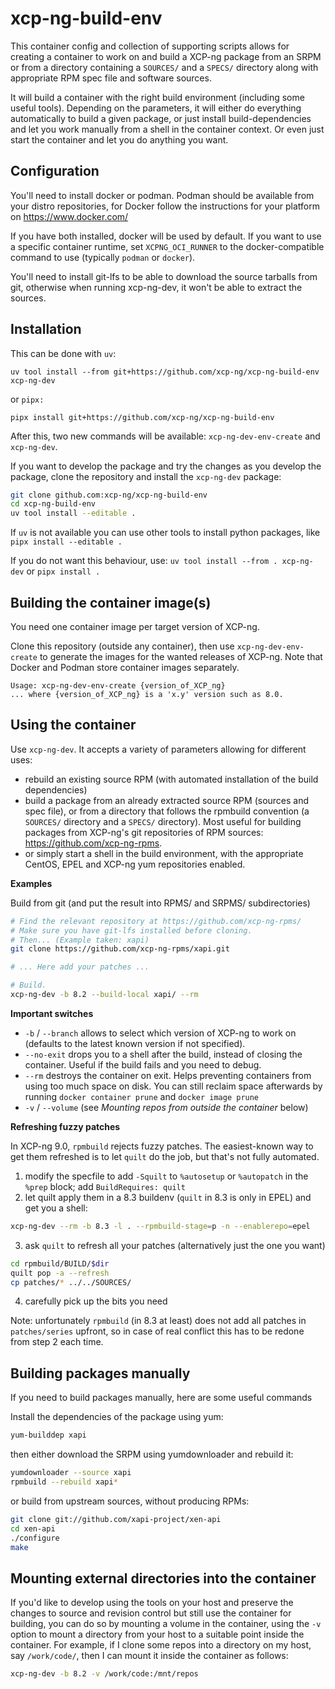 # xcp-ng-build-env

This container config and collection of supporting scripts allows for
creating a container to work on and build a XCP-ng package from an
SRPM or from a directory containing a `SOURCES/` and a `SPECS/`
directory along with appropriate RPM spec file and software sources.

It will build a container with the right build environment (including some
useful tools).
Depending on the parameters, it will either do everything automatically to build a
given package, or just install build-dependencies and let you work manually from a shell
in the container context. Or even just start the container and let you do anything you
want.

## Configuration

You'll need to install docker or podman. Podman should be available
from your distro repositories, for Docker follow the instructions for
your platform on https://www.docker.com/

If you have both installed, docker will be used by default.  If you
want to use a specific container runtime, set `XCPNG_OCI_RUNNER` to
the docker-compatible command to use (typically `podman` or `docker`).

You'll need to install git-lfs to be able to download the source tarballs from
git, otherwise when running xcp-ng-dev, it won't be able to extract the sources.

## Installation

This can be done with `uv`:
```
uv tool install --from git+https://github.com/xcp-ng/xcp-ng-build-env xcp-ng-dev
```
or `pipx:`
```
pipx install git+https://github.com/xcp-ng/xcp-ng-build-env
```

After this, two new commands will be available: `xcp-ng-dev-env-create` and
`xcp-ng-dev`.

If you want to develop the package and try the changes as you develop the
package, clone the repository and install the `xcp-ng-dev` package:

```bash
git clone github.com:xcp-ng/xcp-ng-build-env
cd xcp-ng-build-env
uv tool install --editable .
```

If `uv` is not available you can use other tools to install python packages,
like `pipx install --editable .`

If you do not want this behaviour, use: `uv tool install --from . xcp-ng-dev`
or `pipx install .`

## Building the container image(s)

You need one container image per target version of XCP-ng.

Clone this repository (outside any container), then use `xcp-ng-dev-env-create` to
generate the images for the wanted releases of XCP-ng.
Note that Docker and Podman store container images separately.

```
Usage: xcp-ng-dev-env-create {version_of_XCP_ng}
... where {version_of_XCP_ng} is a 'x.y' version such as 8.0.
```

## Using the container

Use `xcp-ng-dev`. It accepts a variety of parameters allowing for different uses:
* rebuild an existing source RPM (with automated installation of the build dependencies)
* build a package from an already extracted source RPM (sources and spec file), or from a directory that follows the rpmbuild convention (a `SOURCES/` directory and a `SPECS/` directory). Most useful for building packages from XCP-ng's git repositories of RPM sources: https://github.com/xcp-ng-rpms.
* or simply start a shell in the build environment, with the appropriate CentOS, EPEL and XCP-ng yum repositories enabled.

**Examples**

Build from git (and put the result into RPMS/ and SRPMS/ subdirectories)
```sh
# Find the relevant repository at https://github.com/xcp-ng-rpms/
# Make sure you have git-lfs installed before cloning.
# Then... (Example taken: xapi)
git clone https://github.com/xcp-ng-rpms/xapi.git

# ... Here add your patches ...

# Build.
xcp-ng-dev -b 8.2 --build-local xapi/ --rm
```

**Important switches**

* `-b` / `--branch` allows to select which version of XCP-ng to work on (defaults to the latest known version if not specified).
* `--no-exit` drops you to a shell after the build, instead of closing the container. Useful if the build fails and you need to debug.
* `--rm` destroys the container on exit. Helps preventing containers from using too much space on disk. You can still reclaim space afterwards by running `docker container prune` and `docker image prune`
* `-v` / `--volume` (see *Mounting repos from outside the container* below)

**Refreshing fuzzy patches**

In XCP-ng 9.0, `rpmbuild` rejects fuzzy patches.  The easiest-known
way to get them refreshed is to let `quilt` do the job, but that's not
fully automated.

1. modify the specfile to add `-Squilt` to `%autosetup` or
   `%autopatch` in the `%prep` block; add `BuildRequires: quilt`
2. let quilt apply them in a 8.3 buildenv (`quilt` in 8.3 is only in EPEL) and get you a shell:
```sh
xcp-ng-dev --rm -b 8.3 -l . --rpmbuild-stage=p -n --enablerepo=epel
```
3. ask `quilt` to refresh all your patches (alternatively just the one you want)
```sh
cd rpmbuild/BUILD/$dir
quilt pop -a --refresh
cp patches/* ../../SOURCES/
```
4. carefully pick up the bits you need

Note: unfortunately `rpmbuild` (in 8.3 at least) does not add all
patches in `patches/series` upfront, so in case of real conflict this
has to be redone from step 2 each time.

## Building packages manually

If you need to build packages manually, here are some useful commands

Install the dependencies of the package using yum:

```sh
yum-builddep xapi
```

then either download the SRPM using yumdownloader and rebuild it:

```sh
yumdownloader --source xapi
rpmbuild --rebuild xapi*
```

or build from upstream sources, without producing RPMs:

```sh
git clone git://github.com/xapi-project/xen-api
cd xen-api
./configure
make
```

## Mounting external directories into the container

If you'd like to develop using the tools on your host and preserve the changes
to source and revision control but still use the container for building, you
can do so by mounting a volume in the container, using the `-v` option to mount
a directory from your host to a suitable point inside the container. For
example, if I clone some repos into a directory on my host, say `/work/code/`,
then I can mount it inside the container as follows:

```sh
xcp-ng-dev -b 8.2 -v /work/code:/mnt/repos
```
